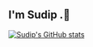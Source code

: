 ## I'm Sudip .👋 
[![Sudip's GitHub stats](https://github-readme-stats.vercel.app/api?username=Isudipsubedi)](https://github.com/Isudipsubedi/github-readme-stats)
